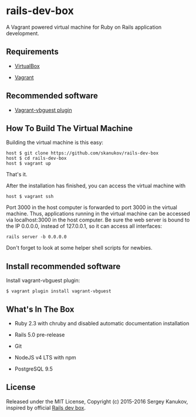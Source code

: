 # rails-dev-box
A Vagrant powered virtual machine for Ruby on Rails application development.

## Requirements

* [VirtualBox](https://www.virtualbox.org)

* [Vagrant](http://vagrantup.com)

## Recommended software

* [Vagrant-vbguest plugin](https://github.com/dotless-de/vagrant-vbguest)

## How To Build The Virtual Machine

Building the virtual machine is this easy:

    host $ git clone https://github.com/skanukov/rails-dev-box
    host $ cd rails-dev-box
    host $ vagrant up

That's it.

After the installation has finished, you can access the virtual machine with

    host $ vagrant ssh

Port 3000 in the host computer is forwarded to port 3000 in the virtual machine. Thus, applications running in the virtual machine can be accessed via localhost:3000 in the host computer. Be sure the web server is bound to the IP 0.0.0.0, instead of 127.0.0.1, so it can access all interfaces:

    rails server -b 0.0.0.0

Don't forget to look at some helper shell scripts for newbies.

## Install recommended software

Install vagrant-vbguest plugin:

    $ vagrant plugin install vagrant-vbguest

## What's In The Box

* Ruby 2.3 with chruby and disabled automatic documentation installation

* Rails 5.0 pre-release

* Git

* NodeJS v4 LTS with npm

* PostgreSQL 9.5

## License

Released under the MIT License, Copyright (c) 2015-2016 Sergey Kanukov, inspired by official [Rails dev box](https://github.com/rails/rails-dev-box).
